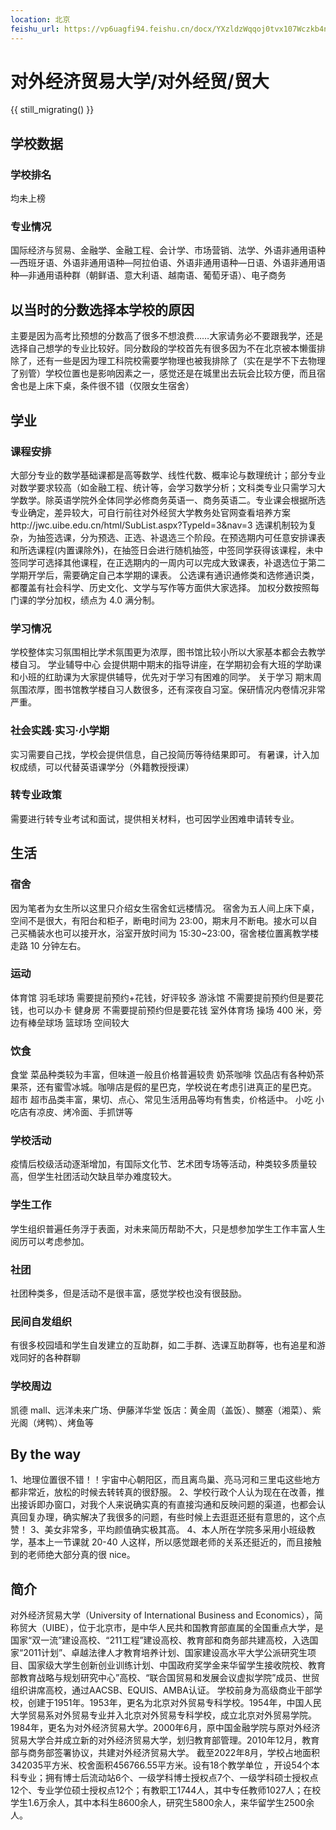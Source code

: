 ```yaml
---
location: 北京
feishu_url: https://vp6uagfi94.feishu.cn/docx/YXzldzWqqoj0tvx107Wczkb4nGh
---
```


# 对外经济贸易大学/对外经贸/贸大

{{ still_migrating() }}

## 学校数据

### 学校排名

均未上榜

### 专业情况

国际经济与贸易、金融学、金融工程、会计学、市场营销、法学、外语非通用语种—西班牙语、外语非通用语种—阿拉伯语、外语非通用语种—日语、外语非通用语种—非通用语种群（朝鲜语、意大利语、越南语、葡萄牙语）、电子商务

## 以当时的分数选择本学校的原因

主要是因为高考比预想的分数高了很多不想浪费……大家请务必不要跟我学，还是选择自己想学的专业比较好。同分数段的学校首先有很多因为不在北京被本懒蛋排除了，还有一些是因为理工科院校需要学物理也被我排除了（实在是学不下去物理了别管）学校位置也是影响因素之一，感觉还是在城里出去玩会比较方便，而且宿舍也是上床下桌，条件很不错（仅限女生宿舍）

## 学业

### 课程安排

大部分专业的数学基础课都是高等数学、线性代数、概率论与数理统计；部分专业对数学要求较高（如金融工程、统计等，会学习数学分析；文科类专业只需学习大学数学。除英语学院外全体同学必修商务英语一、商务英语二。专业课会根据所选专业确定，差异较大，可自行前往对外经贸大学教务处官网查看培养方案http://jwc.uibe.edu.cn/html/SubList.aspx?TypeId=3&nav=3
选课机制较为复杂，为抽签选课，分为预选、正选、补退选三个阶段。在预选期内可任意安排课表和所选课程(内置课除外)，在抽签日会进行随机抽签，中签同学获得该课程，未中签同学可选择其他课程，在正选期内的一周内可以完成大致课表，补退选位于第二学期开学后，需要确定自己本学期的课表。
公选课有通识通修类和选修通识类，都覆盖有社会科学、历史文化、文学与写作等方面供大家选择。
加权分数按照每门课的学分加权，绩点为 4.0 满分制。

### 学习情况

学校整体实习氛围相比学术氛围更为浓厚，图书馆比较小所以大家基本都会去教学楼自习。
学业辅导中心
会提供期中期末的指导讲座，在学期初会有大班的学助课和小班的红助课为大家提供辅导，优先对于学习有困难的同学。
关于学习
期末周氛围浓厚，图书馆教学楼自习人数很多，还有深夜自习室。保研情况内卷情况非常严重。

### 社会实践·实习·小学期

实习需要自己找，学校会提供信息，自己投简历等待结果即可。
有暑课，计入加权成绩，可以代替英语课学分（外籍教授授课）

### 转专业政策

需要进行转专业考试和面试，提供相关材料，也可因学业困难申请转专业。

## 生活

### 宿舍

因为笔者为女生所以这里只介绍女生宿舍虹远楼情况。
宿舍为五人间上床下桌，空间不是很大，有阳台和柜子，断电时间为 23:00，期末月不断电。接水可以自己买桶装水也可以接开水，浴室开放时间为 15:30~23:00，宿舍楼位置离教学楼走路 10 分钟左右。

### 运动

体育馆
羽毛球场
需要提前预约+花钱，好评较多
游泳馆
不需要提前预约但是要花钱，也可以办卡
健身房
不需要提前预约但是要花钱
室外体育场
操场
400 米，旁边有棒垒球场
篮球场
空间较大

### 饮食

食堂
菜品种类较为丰富，但味道一般且价格普遍较贵
奶茶咖啡
饮品店有各种奶茶果茶，还有蜜雪冰城。咖啡店是假的星巴克，学校说在考虑引进真正的星巴克。
超市
超市品类丰富，果切、点心、常见生活用品等均有售卖，价格适中。
小吃
小吃店有凉皮、烤冷面、手抓饼等

### 学校活动

疫情后校级活动逐渐增加，有国际文化节、艺术团专场等活动，种类较多质量较高，但学生社团活动欠缺且举办难度较大。

### 学生工作

学生组织普遍任务浮于表面，对未来简历帮助不大，只是想参加学生工作丰富人生阅历可以考虑参加。

### 社团

社团种类多，但是活动不是很丰富，感觉学校也没有很鼓励。

### 民间自发组织

有很多校园墙和学生自发建立的互助群，如二手群、选课互助群等，也有追星和游戏同好的各种群聊

### 学校周边

凯德 mall、远洋未来广场、伊藤洋华堂
饭店：黄金周（盖饭）、嬲塞（湘菜）、紫光阁（烤鸭）、烤鱼等

## By the way

1、地理位置很不错！！宇宙中心朝阳区，而且离鸟巢、亮马河和三里屯这些地方都非常近，放松的时候去转转真的很舒服。
2、学校行政个人认为现在在改善，推出接诉即办窗口，对我个人来说确实真的有直接沟通和反映问题的渠道，也都会认真回复办理，确实解决了我很多的问题，有些时候上去逛逛还挺有意思的，这个点赞！
3、美女非常多，平均颜值确实极其高。
4、本人所在学院多采用小班级教学，基本上一节课就 20-40 人这样，所以感觉跟老师的关系还挺近的，而且接触到的老师绝大部分真的很 nice。

## 简介
对外经济贸易大学（University of International Business and Economics），简称贸大（UIBE），位于北京市，是中华人民共和国教育部直属的全国重点大学，是国家“双一流”建设高校、“211工程”建设高校、教育部和商务部共建高校，入选国家“2011计划”、卓越法律人才教育培养计划、国家建设高水平大学公派研究生项目、国家级大学生创新创业训练计划、中国政府奖学金来华留学生接收院校、教育部教育战略与规划研究中心”高校、“联合国贸易和发展会议虚拟学院”成员、世贸组织讲席高校，通过AACSB、EQUIS、AMBA认证。
学校前身为高级商业干部学校，创建于1951年。1953年，更名为北京对外贸易专科学校。1954年，中国人民大学贸易系对外贸易专业并入北京对外贸易专科学校，成立北京对外贸易学院。1984年，更名为对外经济贸易大学。2000年6月，原中国金融学院与原对外经济贸易大学合并成立新的对外经济贸易大学，划归教育部管理。2010年12月，教育部与商务部签署协议，共建对外经济贸易大学。
截至2022年8月，学校占地面积342035平方米、校舍面积456766.55平方米。设有18个教学单位  ，开设54个本科专业；拥有博士后流动站6个、一级学科博士授权点7个、一级学科硕士授权点12个、专业学位硕士授权点12个；有教职工1744人，其中专任教师1027人；在校学生1.6万余人，其中本科生8600余人，研究生5800余人，来华留学生2500余人。
